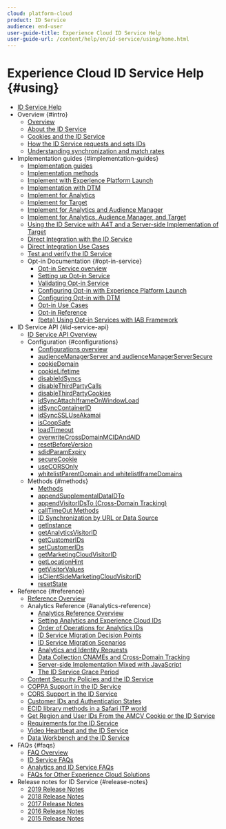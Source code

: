 ```yaml
---
cloud: platform-cloud
product: ID Service
audience: end-user
user-guide-title: Experience Cloud ID Service Help
user-guide-url: /content/help/en/id-service/using/home.html
---
```


# Experience Cloud ID Service Help {#using}

+ [ID Service Help](home.md)
+ Overview {#intro}
   + [Overview](introduction/overview.md)
   + [About the ID Service](introduction/about-id-service.md)
   + [Cookies and the ID Service](introduction/cookies.md)
   + [How the ID Service requests and sets IDs](introduction/id-request.md)
   + [Understanding synchronization and match rates](introduction/match-rates.md)
+ Implementation guides {#implementation-guides}
   + [Implementation guides](implementation-guides/implementation-guides.md)
   + [Implementation methods](implementation-guides/implementation-methods.md)
   + [Implement with Experience Platform Launch](implementation-guides/ecid-implement-with-launch.md)
   + [Implementation with DTM](implementation-guides/standard.md)
   + [Implement for Analytics](implementation-guides/setup-analytics.md)
   + [Implement for Target](implementation-guides/setup-target.md)
   + [Implement for Analytics and Audience Manager](implementation-guides/setup-aam-analytics.md)
   + [Implement for Analytics, Audience Manager, and Target](implementation-guides/setup-aam-analytics-target.md)
   + [Using the ID Service with A4T and a Server-side Implementation of Target](implementation-guides/ecid-a4t-target.md)
   + [Direct Integration with the ID Service](implementation-guides/direct-integration.md)
   + [Direct Integration Use Cases](implementation-guides/direct-integration-examples.md)
   + [Test and verify the ID Service](implementation-guides/test-verify.md)
   + Opt-in Documentation {#opt-in-service}
      + [Opt-in Service overview](implementation-guides/opt-in-service/optin-overview.md)
      + [Setting up Opt-in Service](implementation-guides/opt-in-service/getting-started.md)
      + [Validating Opt-in Service](implementation-guides/opt-in-service/testing-optin-and-iab-plugin.md)
      + [Configuring Opt-in with Experience Platform Launch](implementation-guides/opt-in-service/launch.md)
      + [Configuring Opt-in with DTM](implementation-guides/opt-in-service/optin-dtm.md)
      + [Opt-in Use Cases](implementation-guides/opt-in-service/use-cases.md)
      + [Opt-in Reference](implementation-guides/opt-in-service/api.md)
      + [(beta) Using Opt-in Services with IAB Framework](implementation-guides/opt-in-service/iab.md)
+ ID Service API {#id-service-api}
   + [ID Service API Overview](library/library.md)
   + Configuration {#configurations}
      + [Configurations overview](library/function-vars/function-vars.md)
      + [audienceManagerServer and audienceManagerServerSecure](library/function-vars/subdomain-config.md)
      + [cookieDomain](library/function-vars/cookiedomain.md)
      + [cookieLifetime](library/function-vars/cookielifetime.md)
      + [disableIdSyncs](library/function-vars/disableidsync.md)
      + [disableThirdPartyCalls](library/function-vars/disablethirdpartycalls.md)
      + [disableThirdPartyCookies](library/function-vars/disable-cookies.md)
      + [idSyncAttachIframeOnWindowLoad](library/function-vars/idsyncattachiframeonwindowload.md)
      + [idSyncContainerID](library/function-vars/idsyncontainerid.md)
      + [idSyncSSLUseAkamai](library/function-vars/idsyncssluseakamai.md)
      + [isCoopSafe](library/function-vars/coopsafe.md)
      + [loadTimeout](library/function-vars/loadtimeout.md)
      + [overwriteCrossDomainMCIDAndAID](library/function-vars/overwrite-visitor-id.md)
      + [resetBeforeVersion](library/function-vars/resetbeforeversion.md)
      + [sdidParamExpiry](library/function-vars/sdidparamexpiry.md)
      + [secureCookie](library/function-vars/securecookie.md)
      + [useCORSOnly](library/function-vars/use-cors-only.md)
      + [whitelistParentDomain and whitelistIframeDomains](library/function-vars/whitelistdomain.md)
   + Methods {#methods}
      + [Methods](library/get-set/get-set.md)
      + [appendSupplementalDataIDTo](library/get-set/appendsupplementaldataidto.md)
      + [appendVisitorIDsTo (Cross-Domain Tracking)](library/get-set/appendvisitorid.md)
      + [callTimeOut Methods](library/get-set/timeout-functions.md)
      + [ID Synchronization by URL or Data Source](library/get-set/idsync.md)
      + [getInstance](library/get-set/getinstance.md)
      + [getAnalyticsVisitorID](library/get-set/getanalyticsvisitorid.md)
      + [getCustomerIDs](library/get-set/getcustomerids.md)
      + [setCustomerIDs](library/get-set/setcustomerids.md)
      + [getMarketingCloudVisitorID](library/get-set/getmcvid.md)
      + [getLocationHint](library/get-set/getlocationhint.md)
      + [getVisitorValues](library/get-set/getvisitorvalues.md)
      + [isClientSideMarketingCloudVisitorID](library/get-set/client-side-id.md)
      + [resetState](library/get-set/resetstate.md)
+ Reference {#reference}
   + [Reference Overview](reference/reference.md)
   + Analytics Reference {#analytics-reference}
      + [Analytics Reference Overview](reference/analytics-reference/analytics-reference.md)
      + [Setting Analytics and Experience Cloud IDs](reference/analytics-reference/analytics-ids.md)
      + [Order of Operations for Analytics IDs](reference/analytics-reference/analytics-order-of-operations.md)
      + [ID Service Migration Decision Points](reference/analytics-reference/migration-decisions.md)
      + [ID Service Migration Scenarios](reference/analytics-reference/migration-scenarios.md)
      + [Analytics and Identity Requests](reference/analytics-reference/legacy-analytics.md)
      + [Data Collection CNAMEs and Cross-Domain Tracking](reference/analytics-reference/cname.md)
      + [Server-side Implementation Mixed with JavaScript](reference/analytics-reference/server-side.md)
      + [The ID Service Grace Period](reference/analytics-reference/grace-period.md)
   + [Content Security Policies and the ID Service](reference/csp.md)
   + [COPPA Support in the ID Service](reference/coppa.md)
   + [CORS Support in the ID Service](reference/cors.md)
   + [Customer IDs and Authentication States](reference/authenticated-state.md)
   + [ECID library methods in a Safari ITP world](reference/ecid-library-methods.md)
   + [Get Region and User IDs From the AMCV Cookie or the ID Service](reference/regions.md)
   + [Requirements for the ID Service](reference/requirements.md)
   + [Video Heartbeat and the ID Service](reference/heartbeat.md)
   + [Data Workbench and the ID Service](reference/dwb.md)
+ FAQs {#faqs}
   + [FAQ Overview](faq-intro/faq-intro.md)
   + [ID Service FAQs](faq-intro/faq.md)
   + [Analytics and ID Service FAQs](faq-intro/analytics-faq.md)
   + [FAQs for Other Experience Cloud Solutions](faq-intro/other-faq.md)
+ Release notes for ID Service {#release-notes}
   + [2019 Release Notes](release-notes/release-notes.md)
   + [2018 Release Notes](release-notes/notes-2018.md)
   + [2017 Release Notes](release-notes/notes-2017.md)
   + [2016 Release Notes](release-notes/notes-2016.md)
   + [2015 Release Notes](release-notes/notes-2015.md)
